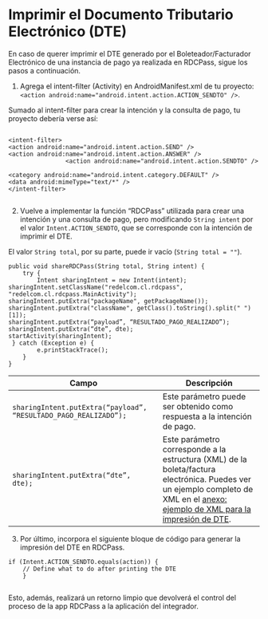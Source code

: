 # Imprimir el Documento Tributario Electrónico (DTE)

En caso de querer imprimir el DTE generado por el Boleteador/Facturador Electrónico de una instancia de pago ya realizada en RDCPass, sigue los pasos a continuación.

1. Agrega el intent-filter (Activity) en AndroidManifest.xml de tu proyecto: `<action android:name="android.intent.action.ACTION_SENDTO" />`.

Sumado al intent-filter para crear la intención y la consulta de pago, tu proyecto debería verse así:


```android

<intent-filter> 
<action android:name="android.intent.action.SEND" /> 
<action android:name="android.intent.action.ANSWER" /> 
                <action android:name="android.intent.action.SENDTO" />

<category android:name="android.intent.category.DEFAULT" /> 
<data android:mimeType="text/*" /> 
</intent-filter>


```

2. Vuelve a implementar la función “RDCPass” utilizada para crear una intención y una consulta de pago, pero modificando `String intent` por el valor `Intent.ACTION_SENDTO`, que se corresponde con la intención de imprimir el DTE.

El valor `String total`, por su parte, puede ir vacío (`String total = ""`).


```android
public void shareRDCPass(String total, String intent) { 
 	try { 
 		Intent sharingIntent = new Intent(intent); 
sharingIntent.setClassName("redelcom.cl.rdcpass", "redelcom.cl.rdcpass.MainActivity"); sharingIntent.putExtra("packageName", getPackageName()); 
sharingIntent.putExtra("className", getClass().toString().split(" ")[1]);  
sharingIntent.putExtra(“payload”, “RESULTADO_PAGO_REALIZADO”); 
sharingIntent.putExtra(“dte”, dte); 
startActivity(sharingIntent); 
 } catch (Exception e) { 
 		e.printStackTrace(); 
 	} 
} 

```

| Campo  | Descripción |
|---|---|
| `sharingIntent.putExtra(“payload”, “RESULTADO_PAGO_REALIZADO”);` | Este parámetro puede ser obtenido como respuesta a la intención de pago. |
| `sharingIntent.putExtra(“dte”, dte);` | Este parámetro corresponde a la estructura (XML) de la boleta/factura electrónica.  Puedes ver un ejemplo completo de XML en el [anexo: ejemplo de XML para la impresión de DTE](/developers/es/docs/redelcom/additional-content/print-example). |


3. Por último, incorpora el siguiente bloque de código para generar la impresión del DTE en RDCPass.  

```android
if (Intent.ACTION_SENDTO.equals(action)) { 
 	// Define what to do after printing the DTE 
 	}
 

```

Esto, además, realizará un retorno limpio que devolverá el control del proceso de la app RDCPass a la aplicación del integrador.
